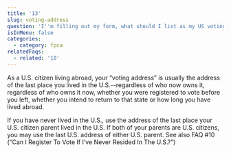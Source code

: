 ```yaml
---
title: '13'
slug: voting-address
question: 'I''m filling out my form, what should I list as my US voting address?'
isInMenu: false
categories:
  - category: fpca
relatedFaqs:
  - related: '10'
---
```

As a U.S. citizen living abroad, your “voting address” is usually the address of the last place you lived in the U.S.--regardless of who now owns it, regardless of who owns it now, whether you were registered to vote before you left, whether you intend to return to that state or how long you have lived abroad.

If you have never lived in the U.S., use the address of the last place your U.S. citizen parent lived in the U.S. If both of your parents are U.S. citizens, you may use the last U.S. address of either U.S. parent. See also FAQ #10 (“Can I Register To Vote If I’ve Never Resided In The U.S.?”) 
